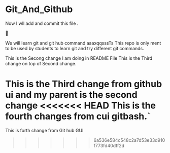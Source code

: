 # Git_And_Github
  Now I wll add and commit this file .

  
  

We will learn git and git hub  command 
aaaxqqsssTs
This repo is only ment to be used by students to learn git and try different git commands.

This is the Secong change I am doing in  README File
This is the Third change on top of Second  change.

This is the Third change from github ui and my parent is the second change
<<<<<<< HEAD
 This is the fourth changes from cui gitbash.`
=======

This is forth change from Git hub GUI 

>>>>>>> 6a536e584c548c2a7d53e33d910f773fd40dff2d
